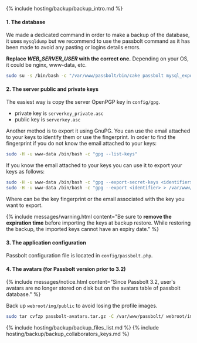 {% include hosting/backup/backup_intro.md %}


#### 1. The database

We made a dedicated command in order to make a backup of the database, it uses `mysqldump` but we recommend to use the passbolt command as it has been made to avoid any pasting or logins details errors.

**Replace *WEB_SERVER_USER* with the correct one.** Depending on your OS, it could be nginx, www-data, etc.

```bash
sudo su -s /bin/bash -c "/var/www/passbolt/bin/cake passbolt mysql_export" WEB_SERVER_USER
```

#### 2. The server public and private keys

The easiest way is copy the server OpenPGP key in `config/gpg`.

 * private key is `serverkey_private.asc`
 * public key is `serverkey.asc`

Another method is to export it using GnuPG. You can use the email attached to your keys to identify them or use the fingerprint.
In order to find the fingerprint if you do not know the email attached to your keys:

```bash
sudo -H -u www-data /bin/bash -c "gpg --list-keys"
```

If you know the email attached to your keys you can use it to export your keys as follows:

```bash
sudo -H -u www-data /bin/bash -c "gpg --export-secret-keys <identifier> > /var/www/passbolt/config/gpg/private.asc" www-data
sudo -H -u www-data /bin/bash -c "gpg --export <identifier> > /var/www/passbolt/config/gpg/public.asc" www-data
```
Where <identifier> can be the key fingerprint or the email associated with the key you want to export.

{% include messages/warning.html
    content="Be sure to **remove the expiration time** before importing the keys at backup restore. While restoring the backup, the imported keys cannot have an expiry date."
%}

#### 3. The application configuration

Passbolt configuration file is located in `config/passbolt.php`.

#### 4. The avatars (for Passbolt version prior to 3.2)

{% include messages/notice.html
    content="Since Passbolt 3.2, user's avatars are no longer stored on disk but on the avatars table of passbolt database."
%}

Back up `webroot/img/public` to avoid losing the profile images.

```bash
sudo tar cvfzp passbolt-avatars.tar.gz -C /var/www/passbolt/ webroot/img/avatar
```

{% include hosting/backup/backup_files_list.md %}
{% include hosting/backup/backup_collaborators_keys.md %}
